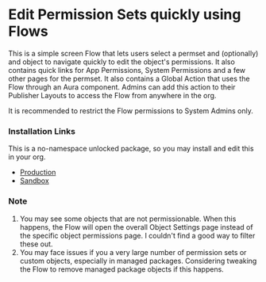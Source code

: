 # Edit Permission Sets quickly using Flows

This is a simple screen Flow that lets users select a permset and (optionally) and object to navigate quickly to edit the object's permissions. It also contains quick links for App Permissions, System Permissions and a few other pages for the permset. It also contains a Global Action that uses the Flow through an Aura component. Admins can add this action to their Publisher Layouts to access the Flow from anywhere in the org.

It is recommended to restrict the Flow permissions to System Admins only.

### Installation Links

This is a no-namespace unlocked package, so you may install and edit this in your org.

- [Production](https://login.salesforce.com/packaging/installPackage.apexp?p0=04t6S000001IQstQAG)
- [Sandbox](https://test.salesforce.com/packaging/installPackage.apexp?p0=04t6S000001IQstQAG)

### Note

1. You may see some objects that are not permissionable. When this happens, the Flow will open the overall Object Settings page instead of the specific object permissions page. I couldn't find a good way to filter these out.
2. You may face issues if you a very large number of permission sets or custom objects, especially in managed packages. Considering tweaking the Flow to remove managed package objects if this happens.
